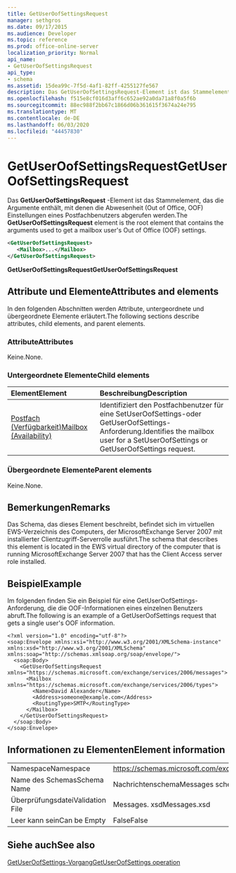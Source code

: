 ```yaml
---
title: GetUserOofSettingsRequest
manager: sethgros
ms.date: 09/17/2015
ms.audience: Developer
ms.topic: reference
ms.prod: office-online-server
localization_priority: Normal
api_name:
- GetUserOofSettingsRequest
api_type:
- schema
ms.assetid: 15dea99c-7f5d-4af1-82ff-4255127fe567
description: Das GetUserOofSettingsRequest-Element ist das Stammelement, das die Argumente enthält, mit denen die Abwesenheit (Out of Office, OOF) Einstellungen eines Postfachbenutzers abgerufen werden.
ms.openlocfilehash: f515e8cf016d3aff6c652ae92a0da71a8f0a5f6b
ms.sourcegitcommit: 88ec988f2bb67c1866d06b361615f3674a24e795
ms.translationtype: MT
ms.contentlocale: de-DE
ms.lasthandoff: 06/03/2020
ms.locfileid: "44457830"
---
```

# <a name="getuseroofsettingsrequest"></a><span data-ttu-id="f1ea3-103">GetUserOofSettingsRequest</span><span class="sxs-lookup"><span data-stu-id="f1ea3-103">GetUserOofSettingsRequest</span></span>

<span data-ttu-id="f1ea3-104">Das **GetUserOofSettingsRequest** -Element ist das Stammelement, das die Argumente enthält, mit denen die Abwesenheit (Out of Office, OOF) Einstellungen eines Postfachbenutzers abgerufen werden.</span><span class="sxs-lookup"><span data-stu-id="f1ea3-104">The **GetUserOofSettingsRequest** element is the root element that contains the arguments used to get a mailbox user's Out of Office (OOF) settings.</span></span> 
  
```xml
<GetUserOofSettingsRequest>
   <Mailbox>...</Mailbox>
</GetUserOofSettingsRequest>
```

 <span data-ttu-id="f1ea3-105">**GetUserOofSettingsRequest**</span><span class="sxs-lookup"><span data-stu-id="f1ea3-105">**GetUserOofSettingsRequest**</span></span>
## <a name="attributes-and-elements"></a><span data-ttu-id="f1ea3-106">Attribute und Elemente</span><span class="sxs-lookup"><span data-stu-id="f1ea3-106">Attributes and elements</span></span>

<span data-ttu-id="f1ea3-107">In den folgenden Abschnitten werden Attribute, untergeordnete und übergeordnete Elemente erläutert.</span><span class="sxs-lookup"><span data-stu-id="f1ea3-107">The following sections describe attributes, child elements, and parent elements.</span></span>
  
### <a name="attributes"></a><span data-ttu-id="f1ea3-108">Attribute</span><span class="sxs-lookup"><span data-stu-id="f1ea3-108">Attributes</span></span>

<span data-ttu-id="f1ea3-109">Keine.</span><span class="sxs-lookup"><span data-stu-id="f1ea3-109">None.</span></span>
  
### <a name="child-elements"></a><span data-ttu-id="f1ea3-110">Untergeordnete Elemente</span><span class="sxs-lookup"><span data-stu-id="f1ea3-110">Child elements</span></span>

|<span data-ttu-id="f1ea3-111">**Element**</span><span class="sxs-lookup"><span data-stu-id="f1ea3-111">**Element**</span></span>|<span data-ttu-id="f1ea3-112">**Beschreibung**</span><span class="sxs-lookup"><span data-stu-id="f1ea3-112">**Description**</span></span>|
|:-----|:-----|
|[<span data-ttu-id="f1ea3-113">Postfach (Verfügbarkeit)</span><span class="sxs-lookup"><span data-stu-id="f1ea3-113">Mailbox (Availability)</span></span>](mailbox-availability.md) <br/> |<span data-ttu-id="f1ea3-114">Identifiziert den Postfachbenutzer für eine SetUserOofSettings-oder GetUserOofSettings-Anforderung.</span><span class="sxs-lookup"><span data-stu-id="f1ea3-114">Identifies the mailbox user for a SetUserOofSettings or GetUserOofSettings request.</span></span>  <br/> |
   
### <a name="parent-elements"></a><span data-ttu-id="f1ea3-115">Übergeordnete Elemente</span><span class="sxs-lookup"><span data-stu-id="f1ea3-115">Parent elements</span></span>

<span data-ttu-id="f1ea3-116">Keine.</span><span class="sxs-lookup"><span data-stu-id="f1ea3-116">None.</span></span>
  
## <a name="remarks"></a><span data-ttu-id="f1ea3-117">Bemerkungen</span><span class="sxs-lookup"><span data-stu-id="f1ea3-117">Remarks</span></span>

<span data-ttu-id="f1ea3-118">Das Schema, das dieses Element beschreibt, befindet sich im virtuellen EWS-Verzeichnis des Computers, der MicrosoftExchange Server 2007 mit installierter Clientzugriff-Serverrolle ausführt.</span><span class="sxs-lookup"><span data-stu-id="f1ea3-118">The schema that describes this element is located in the EWS virtual directory of the computer that is running MicrosoftExchange Server 2007 that has the Client Access server role installed.</span></span>
  
## <a name="example"></a><span data-ttu-id="f1ea3-119">Beispiel</span><span class="sxs-lookup"><span data-stu-id="f1ea3-119">Example</span></span>

<span data-ttu-id="f1ea3-120">Im folgenden finden Sie ein Beispiel für eine GetUserOofSettings-Anforderung, die die OOF-Informationen eines einzelnen Benutzers abruft.</span><span class="sxs-lookup"><span data-stu-id="f1ea3-120">The following is an example of a GetUserOofSettings request that gets a single user's OOF information.</span></span>
  
```
<?xml version="1.0" encoding="utf-8"?>
<soap:Envelope xmlns:xsi="http://www.w3.org/2001/XMLSchema-instance" xmlns:xsd="http://www.w3.org/2001/XMLSchema" xmlns:soap="http://schemas.xmlsoap.org/soap/envelope/">
  <soap:Body>
    <GetUserOofSettingsRequest xmlns="https://schemas.microsoft.com/exchange/services/2006/messages">
      <Mailbox xmlns="https://schemas.microsoft.com/exchange/services/2006/types">
        <Name>David Alexander</Name>
        <Address>someone@example.com</Address>
        <RoutingType>SMTP</RoutingType>
      </Mailbox>
    </GetUserOofSettingsRequest>
  </soap:Body>
</soap:Envelope>
```

## <a name="element-information"></a><span data-ttu-id="f1ea3-121">Informationen zu Elementen</span><span class="sxs-lookup"><span data-stu-id="f1ea3-121">Element information</span></span>

|||
|:-----|:-----|
|<span data-ttu-id="f1ea3-122">Namespace</span><span class="sxs-lookup"><span data-stu-id="f1ea3-122">Namespace</span></span>  <br/> |https://schemas.microsoft.com/exchange/services/2006/messages  <br/> |
|<span data-ttu-id="f1ea3-123">Name des Schemas</span><span class="sxs-lookup"><span data-stu-id="f1ea3-123">Schema Name</span></span>  <br/> |<span data-ttu-id="f1ea3-124">Nachrichtenschema</span><span class="sxs-lookup"><span data-stu-id="f1ea3-124">Messages schema</span></span>  <br/> |
|<span data-ttu-id="f1ea3-125">Überprüfungsdatei</span><span class="sxs-lookup"><span data-stu-id="f1ea3-125">Validation File</span></span>  <br/> |<span data-ttu-id="f1ea3-126">Messages. xsd</span><span class="sxs-lookup"><span data-stu-id="f1ea3-126">Messages.xsd</span></span>  <br/> |
|<span data-ttu-id="f1ea3-127">Leer kann sein</span><span class="sxs-lookup"><span data-stu-id="f1ea3-127">Can be Empty</span></span>  <br/> |<span data-ttu-id="f1ea3-128">False</span><span class="sxs-lookup"><span data-stu-id="f1ea3-128">False</span></span>  <br/> |
   
## <a name="see-also"></a><span data-ttu-id="f1ea3-129">Siehe auch</span><span class="sxs-lookup"><span data-stu-id="f1ea3-129">See also</span></span>



[<span data-ttu-id="f1ea3-130">GetUserOofSettings-Vorgang</span><span class="sxs-lookup"><span data-stu-id="f1ea3-130">GetUserOofSettings operation</span></span>](getuseroofsettings-operation.md)

